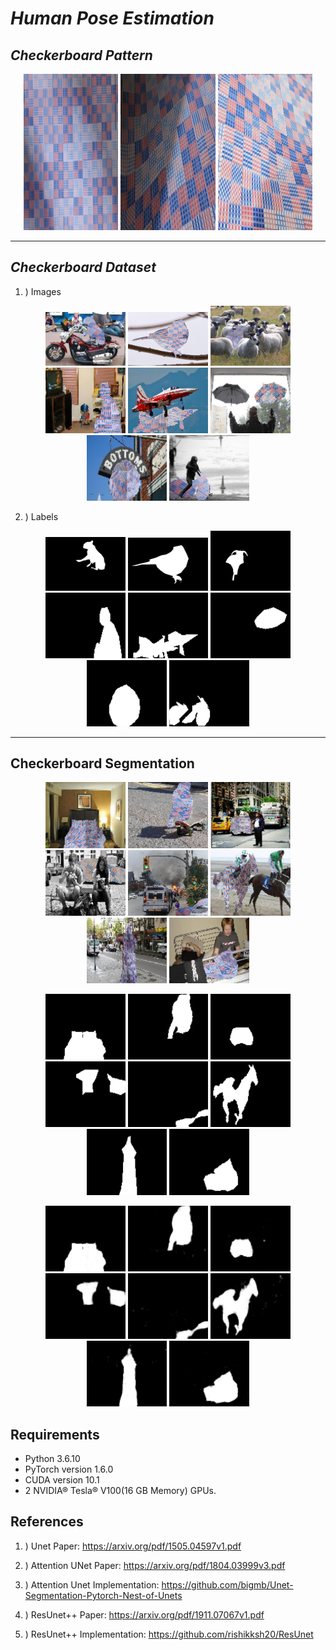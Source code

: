 
# **_Human Pose Estimation_**

## *Checkerboard Pattern*

<p align="center" height = "50%">
    <img width="30%" height = "250px" src="./samples/patterns/sample_pattern1.png">     
    <img width="30%" height = "250px" src="./samples/patterns/sample_pattern2.png">
    <img width="30%" height = "250px" src="./samples/patterns/sample_pattern3.png">
</p>


---

## *Checkerboard Dataset*

 1. ) Images

<p align="center" height = "50%">
    <img width="128px" height = "auto" src="./samples/dataset/sample_img1.jpg">     
    <img width="128px" height = "auto" src="./samples/dataset/sample_img2.jpg">
    <img width="128px" height = "auto" src="./samples/dataset/sample_img3.jpg">
    <img width="128px" height = "auto" src="./samples/dataset/sample_img4.png">     
    <img width="128px" height = "auto" src="./samples/dataset/sample_img5.png">
    <img width="128px" height = "auto" src="./samples/dataset/sample_img6.png">
    <img width="128px" height = "auto" src="./samples/dataset/sample_img7.png">     
    <img width="128px" height = "auto" src="./samples/dataset/sample_img8.png">
</p>


 2. ) Labels

<p align="center" height = "50%">
    <img width="128px" height = "auto" src="./samples/dataset/sample_lbl1.jpg">     
    <img width="128px" height = "auto" src="./samples/dataset/sample_lbl2.jpg">
    <img width="128x" height = "auto" src="./samples/dataset/sample_lbl3.jpg">
    <img width="128px" height = "auto" src="./samples/dataset/sample_lbl4.png">     
    <img width="128px" height = "auto" src="./samples/dataset/sample_lbl5.png">
    <img width="128px" height = "auto" src="./samples/dataset/sample_lbl6.png">
    <img width="128px" height = "auto" src="./samples/dataset/sample_lbl7.png">     
    <img width="128px" height = "auto" src="./samples/dataset/sample_lbl8.png">
</p>

---
## Checkerboard Segmentation

<p align="center" height = "50%">
    <img width = "128px" src="./samples/Predictions/Prediction_1_img.png">
    <img width = "128px" src="./samples/Predictions/Prediction_2_img.png">
    <img width = "128px" src="./samples/Predictions/Prediction_3_img.png">
    <img width = "128px" src="./samples/Predictions/Prediction_4_img.png">
    <img width = "128px" src="./samples/Predictions/Prediction_5_img.png">
    <img width = "128px" src="./samples/Predictions/Prediction_6_img.png">
    <img width = "128px" src="./samples/Predictions/Prediction_7_img.png">
    <img width = "128px" src="./samples/Predictions/Prediction_8_img.png">
    
</p>
<p align="center" height = "50%">
    <img width = "128px" src="./samples/Predictions/Prediction_1_lbl.png">
    <img width = "128px" src="./samples/Predictions/Prediction_2_lbl.png">
    <img width = "128px" src="./samples/Predictions/Prediction_3_lbl.png">
    <img width = "128px" src="./samples/Predictions/Prediction_4_lbl.png">
    <img width = "128px" src="./samples/Predictions/Prediction_5_lbl.png">
    <img width = "128px" src="./samples/Predictions/Prediction_6_lbl.png">
    <img width = "128px" src="./samples/Predictions/Prediction_7_lbl.png">
    <img width = "128px" src="./samples/Predictions/Prediction_8_lbl.png">
</p>
<p align="center" height = "50%">
    <img width = "128px" src="./samples/Predictions/Prediction_1_pred.png">
    <img width = "128px" src="./samples/Predictions/Prediction_2_pred.png">
    <img width = "128px" src="./samples/Predictions/Prediction_3_pred.png">
    <img width = "128px" src="./samples/Predictions/Prediction_4_pred.png">
    <img width = "128px" src="./samples/Predictions/Prediction_5_pred.png">
    <img width = "128px" src="./samples/Predictions/Prediction_6_pred.png">
    <img width = "128px" src="./samples/Predictions/Prediction_7_pred.png">
    <img width = "128px" src="./samples/Predictions/Prediction_8_pred.png">
    
</p>

## Requirements

- Python 3.6.10
- PyTorch version 1.6.0
- CUDA version 10.1
- 2 NVIDIA® Tesla® V100(16 GB Memory) GPUs.

## References

1. ) Unet Paper: https://arxiv.org/pdf/1505.04597v1.pdf

2. ) Attention UNet Paper: https://arxiv.org/pdf/1804.03999v3.pdf

3. ) Attention Unet Implementation: https://github.com/bigmb/Unet-Segmentation-Pytorch-Nest-of-Unets

4. ) ResUnet++ Paper: https://arxiv.org/pdf/1911.07067v1.pdf

5. ) ResUnet++ Implementation: https://github.com/rishikksh20/ResUnet